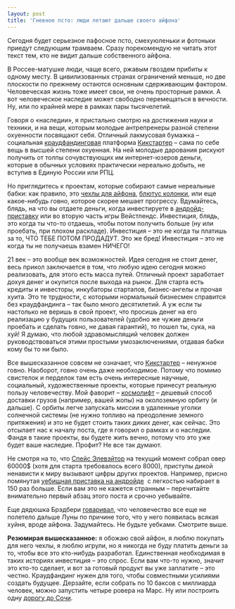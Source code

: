 ```yaml
---
layout: post
title: 'Гневное псто: люди летают дальше своего айфона'
---
```


Сегодня будет серьезное пафосное псто, смехуюленьки и фотоньки приедут следующим трамваем. Сразу порекомендую не читать этот текст тем, кто не видит дальше собственного айфона.

В Россее-матушке люди, чаще всего, ржавым гвоздем прибиты к одному месту. В цивилизованных странах ограничений меньше, но две плоскости по прежнему остаются основным сдерживающим фактором. Человеческая жизнь тоже имеет свои, не очень просторные рамки. А вот человеческое наследие может свободно перемещаться в вечности. Ну, или по крайней мере в рамках пары тысячелетий.

Говоря о «наследии», я пристально смотрю на достижения науки и техники, и на вещи, которым молодые антрепренеры разной степени охуенности посвящают себя. Отличный лакмусовая бумажка – социальная [краудфандинговая](http://ru.wikipedia.org/wiki/%D0%9A%D1%80%D0%B0%D1%83%D0%B4%D1%84%D0%B0%D0%BD%D0%B4%D0%B8%D0%BD%D0%B3) платформа [Кикстартер](http://www.kickstarter.com) – сама по себе вещь в высшей степени охуенная. На ней молодые дарования рискуют получить от толпы сочувствующих им интернет-юзеров деньги, которые в обычных условиях практически нереально добыть, не вступив в Единую России или РПЦ.

Но приглядитесь к проектам, которые собирают самые нереальные бабки: как правило, это [чехлы для айфона](http://www.kickstarter.com/projects/1104350651/taktik-premium-protection-system-for-the-iphone?ref=live), [блютус колонки](http://www.kickstarter.com/projects/2107726947/hidden-radio-and-bluetooth-speaker?ref=live), или еще какое-нибудь говно, которое скорее мешает прогрессу. Вдумайтесь, блядь, на что вы отдаете деньги, когда инвестируете в [андройд-приставку](http://www.kickstarter.com/projects/ouya/ouya-a-new-kind-of-video-game-console?ref=live) или во вторую часть игры Вейстлендс. Инвестиция, блядь, это когда ты что-то отдаешь, чтобы потом получить больше (ну или проебать, при плохом раскладе). Инвестиция – это не когда ты платишь за то, ЧТО ТЕБЕ ПОТОМ ПРОДАДУТ. Это же бред! Инвестиция – это не когда ты не получаешь взамен НИЧЕГО!

21 век – это вообще век возможностей. Идея сегодня не стоит денег, весь прикол заключается в том, что любую идею сегодня можно реализовать, для этого есть масса путей. Отличный проект заработает дохуя денег и окупится после выхода на рынок. Для старта есть кредиты и инвесторы, инкубаторы стартапов, бизнес-ангелы и прочая хуита. Это те трудности, с которыми нормальный бизнесмен справится без краудфандинга – так было много десятилетий. А уж если ты настолько не веришь в свой проект, что просишь денег на его реализацию у будущих пользователей (удобно же чужие деньги проебать и сделать говно, не давая гарантий), то пошел ты, сука, на хуй! Я думаю, что любой здравомыслящий человек должен руководствоваться этими простыми умозаключениями, отдавая бабки кому бы то ни было.

Все вышесказанное совсем не означает, что [Кикстартер](http://kickstarter.com) – ненужное говно. Наоборот, говно очень даже необходимое. Потому что помимо свистелок и перделок там есть очень интересные научные, социальный, художественные проекты, которые принесут реальную пользу человечеству. Мой фаворит – [космолифт](http://www.kickstarter.com/projects/michaellaine/space-elevator-science-climb-to-the-sky-a-tethered) – дешевый способ доставки грузов (например, вашей жопы) на околоземную орбиту (и дальше). С орбиты легче запускать миссии в удаленные уголки солнечной системы (не нужно топливо на преодоление земного притяжения) и это не будет стоить таких диких денег, как сейчас. Это отсылает нас к началу поста, где я говорил о рамках и о наследии. Фандя в такие проекты, вы будете жить вечно, потому что это уже будет ваше наследие. Профит? Не все так думают.

Не смотря на то, что [Спейс Элевэйтор](http://www.kickstarter.com/projects/michaellaine/space-elevator-science-climb-to-the-sky-a-tethered) на текущий момент собрал овер 60000$ (хотя для старта требовалось всего 8000), приступы дикой ненависти к миру вызывают цифры других проектов. Например, присно помянутая [уебищная приставка на андройде](http://www.kickstarter.com/projects/ouya/ouya-a-new-kind-of-video-game-console?ref=live) &nbsp;с легкостью набирает в 150 раз больше. Если вам это не кажется странным – перечитайте внимательно первый абзац этого поста и срочно уебывайте.

Еще дядюшка Брэдбери [говаривал](http://www.dirty.ru/comments/350397), что человечество все еще не полетело дальше Луны по причине того, что у него появилась всякая хуйня, вроде айфона. Задумайтесь. Не будьте уебками. Смотрите выше.

**Резюмирая вышесказанное:** я обожаю свой айфон, я люблю покупать для него чехлы, я люблю игрули, но я никогда не буду платить деньги за то, чтобы все это кто-нибудь разработал. Единственная необходимая в таких историях инвестиция – это спрос. Если вам что-то нужно, значит это кто-то сделает, и вот за готовый продукт вы уже заплатите – это честно. Краудфандинг нужен для того, чтобы совместными усилиями создать будущее. Дерзайте, если собрать по 10 баксов с миллиарда человек, можно запустить четыре ровера на Марс. Ну или построить одну [дорогу до Сочи](http://www.onlinetambov.ru/upload/resize_cache/blog/58b/600_600_1/58b4f377740a7565e9b5fad2b78a52d6.jpg).

